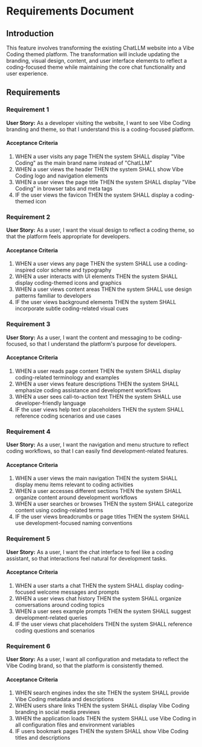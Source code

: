 # Requirements Document

## Introduction

This feature involves transforming the existing ChatLLM website into a Vibe Coding themed platform. The transformation will include updating the branding, visual design, content, and user interface elements to reflect a coding-focused theme while maintaining the core chat functionality and user experience.

## Requirements

### Requirement 1

**User Story:** As a developer visiting the website, I want to see Vibe Coding branding and theme, so that I understand this is a coding-focused platform.

#### Acceptance Criteria

1. WHEN a user visits any page THEN the system SHALL display "Vibe Coding" as the main brand name instead of "ChatLLM"
2. WHEN a user views the header THEN the system SHALL show Vibe Coding logo and navigation elements
3. WHEN a user views the page title THEN the system SHALL display "Vibe Coding" in browser tabs and meta tags
4. IF the user views the favicon THEN the system SHALL display a coding-themed icon

### Requirement 2

**User Story:** As a user, I want the visual design to reflect a coding theme, so that the platform feels appropriate for developers.

#### Acceptance Criteria

1. WHEN a user views any page THEN the system SHALL use a coding-inspired color scheme and typography
2. WHEN a user interacts with UI elements THEN the system SHALL display coding-themed icons and graphics
3. WHEN a user views content areas THEN the system SHALL use design patterns familiar to developers
4. IF the user views background elements THEN the system SHALL incorporate subtle coding-related visual cues

### Requirement 3

**User Story:** As a user, I want the content and messaging to be coding-focused, so that I understand the platform's purpose for developers.

#### Acceptance Criteria

1. WHEN a user reads page content THEN the system SHALL display coding-related terminology and examples
2. WHEN a user views feature descriptions THEN the system SHALL emphasize coding assistance and development workflows
3. WHEN a user sees call-to-action text THEN the system SHALL use developer-friendly language
4. IF the user views help text or placeholders THEN the system SHALL reference coding scenarios and use cases

### Requirement 4

**User Story:** As a user, I want the navigation and menu structure to reflect coding workflows, so that I can easily find development-related features.

#### Acceptance Criteria

1. WHEN a user views the main navigation THEN the system SHALL display menu items relevant to coding activities
2. WHEN a user accesses different sections THEN the system SHALL organize content around development workflows
3. WHEN a user searches or browses THEN the system SHALL categorize content using coding-related terms
4. IF the user views breadcrumbs or page titles THEN the system SHALL use development-focused naming conventions

### Requirement 5

**User Story:** As a user, I want the chat interface to feel like a coding assistant, so that interactions feel natural for development tasks.

#### Acceptance Criteria

1. WHEN a user starts a chat THEN the system SHALL display coding-focused welcome messages and prompts
2. WHEN a user views chat history THEN the system SHALL organize conversations around coding topics
3. WHEN a user sees example prompts THEN the system SHALL suggest development-related queries
4. IF the user views chat placeholders THEN the system SHALL reference coding questions and scenarios

### Requirement 6

**User Story:** As a user, I want all configuration and metadata to reflect the Vibe Coding brand, so that the platform is consistently themed.

#### Acceptance Criteria

1. WHEN search engines index the site THEN the system SHALL provide Vibe Coding metadata and descriptions
2. WHEN users share links THEN the system SHALL display Vibe Coding branding in social media previews
3. WHEN the application loads THEN the system SHALL use Vibe Coding in all configuration files and environment variables
4. IF users bookmark pages THEN the system SHALL show Vibe Coding titles and descriptions